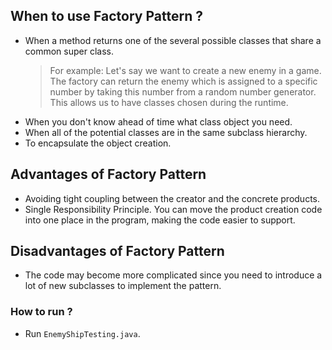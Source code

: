## When to use Factory Pattern ?

- When a method returns one of the several possible classes that share a common super class.
  > For example: Let's say we want to create a new enemy in a game. The factory can return the enemy which is assigned to a specific number by taking this number from a random number generator. This allows us to have classes chosen during the runtime.
- When you don't know ahead of time what class object you need.
- When all of the potential classes are in the same subclass hierarchy.
- To encapsulate the object creation.

## Advantages of Factory Pattern

- Avoiding tight coupling between the creator and the concrete products.
- Single Responsibility Principle. You can move the product creation code into one place in the program, making the code easier to support.

## Disadvantages of Factory Pattern

- The code may become more complicated since you need to introduce a lot of new subclasses to implement the pattern.

### How to run ?

- Run `EnemyShipTesting.java`.
